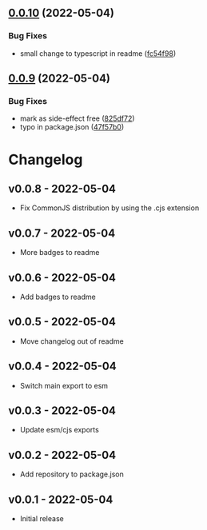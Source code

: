 ## [0.0.10](https://github.com/ianobermiller/uuid-url/compare/v0.0.9...v0.0.10) (2022-05-04)


### Bug Fixes

* small change to typescript in readme ([fc54f98](https://github.com/ianobermiller/uuid-url/commit/fc54f98d537009915c59f1c30f5fda6dfe8c5793))

## [0.0.9](https://github.com/ianobermiller/uuid-url/compare/v0.0.8...v0.0.9) (2022-05-04)


### Bug Fixes

* mark as side-effect free ([825df72](https://github.com/ianobermiller/uuid-url/commit/825df729378bbb0ea31f2e6b42d5b5487e07cb3f))
* typo in package.json ([47f57b0](https://github.com/ianobermiller/uuid-url/commit/47f57b0416f8a2c8549538a8f1184065511b9edd))

# Changelog

## v0.0.8 - 2022-05-04

- Fix CommonJS distribution by using the .cjs extension

## v0.0.7 - 2022-05-04

- More badges to readme

## v0.0.6 - 2022-05-04

- Add badges to readme

## v0.0.5 - 2022-05-04

- Move changelog out of readme

## v0.0.4 - 2022-05-04

- Switch main export to esm

## v0.0.3 - 2022-05-04

- Update esm/cjs exports

## v0.0.2 - 2022-05-04

- Add repository to package.json

## v0.0.1 - 2022-05-04

- Initial release
